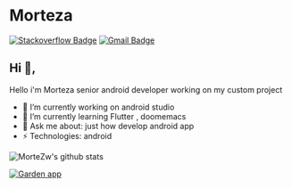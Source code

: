 # Morteza

[![Stackoverflow Badge](https://img.shields.io/badge/-Stackoverflow-4CA143?style=flat-square&logo=Stackoverflow&logoColor=white&link=https://stackoverflow.com/users/12104995/mortezw)](https://stackoverflow.com/users/12104995/mortezw)
[![Gmail Badge](https://img.shields.io/badge/-mrmortezw@gmail.com-c14438?style=flat-square&logo=Gmail&logoColor=white&link=mailto:mrmortezw@gmail.com)](mailto:mrmortezw@gmail.com)
## Hi 👋, 
Hello i'm Morteza senior android developer working on my custom project

- 🔭 I’m currently working on android studio
- 🌱 I’m currently learning Flutter , doomemacs
- 💬 Ask me about: just how develop android app
-  ⚡ Technologies: android


![MorteZw's github stats](https://github-readme-stats.vercel.app/api?username=mrmortezw&theme=gruvbox&show_icons=true)

[![Garden app](https://github-readme-stats.vercel.app/api/pin/?username=mrmortezw&repo=gardenapp)](https://github.com/mrmortezw/gardenapp)

